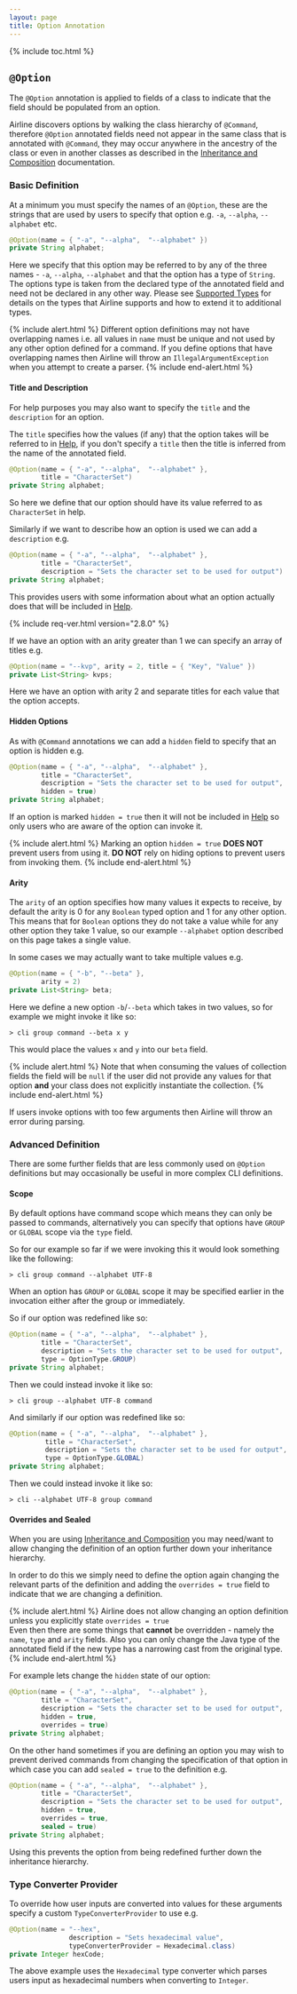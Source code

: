 ```yaml
---
layout: page
title: Option Annotation
---
```


{% include toc.html %}

## `@Option`

The `@Option` annotation is applied to fields of a class to indicate that the field should be populated from an option.

Airline discovers options by walking the class hierarchy of `@Command`, therefore `@Option` annotated fields need not appear in the same class that is annotated with `@Command`, they may occur anywhere in the ancestry of the class or even in another classes as described in the [Inheritance and Composition](../practise/oop.html) documentation.

### Basic Definition

At a minimum you must specify the names of an `@Option`, these are the strings that are used by users to specify that option e.g. `-a`, `--alpha`, `--alphabet` etc.

```java
@Option(name = { "-a", "--alpha",  "--alphabet" })
private String alphabet;
```
	
Here we specify that this option may be referred to by any of the three names - `-a`, `--alpha`, `--alphabet` and that the option has a type of `String`.  The options type is taken from the declared type of the annotated field and need not be declared in any other way.  Please see [Supported Types](../practise/types.html) for details on the types that Airline supports and how to extend it to additional types.

{% include alert.html %}
Different option definitions may not have overlapping names i.e. all values in `name` must be unique and not used by any other option defined for a command.
If you define options that have overlapping names then Airline will throw an `IllegalArgumentException` when you attempt to create a parser.
{% include end-alert.html %}#### Title and Description

For help purposes you may also want to specify the `title` and the `description` for an option.

The `title` specifies how the values (if any) that the option takes will be referred to in [Help](../help/), if you don't specify a `title` then the title is inferred from the name of the annotated field.

```java
@Option(name = { "-a", "--alpha",  "--alphabet" }, 
        title = "CharacterSet")
private String alphabet;
```

So here we define that our option should have its value referred to as `CharacterSet` in help.

Similarly if we want to describe how an option is used we can add a `description` e.g.

```java
@Option(name = { "-a", "--alpha",  "--alphabet" }, 
        title = "CharacterSet", 
        description = "Sets the character set to be used for output")
private String alphabet;
```

This provides users with some information about what an option actually does that will be included in [Help](../help/).

{% include req-ver.html version="2.8.0" %}

If we have an option with an arity greater than 1 we can specify an array of titles e.g.

```java
@Option(name = "--kvp", arity = 2, title = { "Key", "Value" })
private List<String> kvps;
```
Here we have an option with arity 2 and separate titles for each value that the option accepts.

#### Hidden Options

As with `@Command` annotations we can add a `hidden` field to specify that an option is hidden e.g.

```java
@Option(name = { "-a", "--alpha",  "--alphabet" }, 
        title = "CharacterSet", 
        description = "Sets the character set to be used for output", 
        hidden = true)
private String alphabet;
```

If an option is marked `hidden = true` then it will not be included in [Help](../help/) so only users who are aware of the option can invoke it.

{% include alert.html %}
Marking an option `hidden = true` **DOES NOT** prevent users from using it.  **DO NOT** rely on hiding options to prevent users from invoking them.
{% include end-alert.html %}

#### Arity

The `arity` of an option specifies how many values it expects to receive, by default the arity is 0 for any `Boolean` typed option and 1 for any other option.  This means that for `Boolean` options they do not take a value while for any other option they take 1 value, so our example `--alphabet` option described on this page takes a single value.

In some cases we may actually want to take multiple values e.g.

```java
@Option(name = { "-b", "--beta" }, 
        arity = 2)
private List<String> beta;
```
	
Here we define a new option `-b`/`--beta` which takes in two values, so for example we might invoke it like so:

    > cli group command --beta x y

This would place the values `x` and `y` into our `beta` field.

{% include alert.html %}
Note that when consuming the values of collection fields the field will be `null` if the user did not provide any values for that option **and** your class does not explicitly instantiate the collection.
{% include end-alert.html %}

If users invoke options with too few arguments then Airline will throw an error during parsing.

### Advanced Definition

There are some further fields that are less commonly used on `@Option` definitions but may occasionally be useful in more complex CLI definitions.

#### Scope

By default options have command scope which means they can only be passed to commands, alternatively you can specify that options have `GROUP` or `GLOBAL` scope via the `type` field.
	
So for our example so far if we were invoking this it would look something like the following:

    > cli group command --alphabet UTF-8

When an option has `GROUP` or `GLOBAL` scope it may be specified earlier in the invocation either after the group or immediately.

So if our option was redefined like so:

```java
@Option(name = { "-a", "--alpha",  "--alphabet" }, 
        title = "CharacterSet", 
        description = "Sets the character set to be used for output",
        type = OptionType.GROUP)
private String alphabet;
```

Then we could instead invoke it like so:

    > cli group --alphabet UTF-8 command
    
And similarly if our option was redefined like so:

```java
@Option(name = { "-a", "--alpha",  "--alphabet" }, 
         title = "CharacterSet", 
         description = "Sets the character set to be used for output", 
         type = OptionType.GLOBAL)
private String alphabet;
```

Then we could instead invoke it like so:

    > cli --alphabet UTF-8 group command
    
#### Overrides and Sealed

When you are using [Inheritance and Composition](../practise/oop.html) you may need/want to allow changing the definition of an option further down your inheritance hierarchy.

In order to do this we simply need to define the option again changing the relevant parts of the definition and adding the `overrides = true` field to indicate that we are changing a definition.

{% include alert.html %}
Airline does not allow changing an option definition unless you explicitly state `overrides = true`  
Even then there are some things that **cannot** be overridden - namely the `name`, `type` and `arity` fields.  Also you can only change the Java type of the annotated field if the new type has a narrowing cast from the original type.
{% include end-alert.html %}

For example lets change the `hidden` state of our option:

```java
@Option(name = { "-a", "--alpha",  "--alphabet" }, 
        title = "CharacterSet", 
        description = "Sets the character set to be used for output", 
        hidden = true, 
        overrides = true)
private String alphabet;
```

On the other hand sometimes if you are defining an option you may wish to prevent derived commands from changing the specification of that option in which case you can add `sealed = true` to the definition e.g.

```java
@Option(name = { "-a", "--alpha",  "--alphabet" }, 
        title = "CharacterSet", 
        description = "Sets the character set to be used for output", 
        hidden = true, 
        overrides = true,
        sealed = true)
private String alphabet;
```

Using this prevents the option from being redefined further down the inheritance hierarchy.

### Type Converter Provider

To override how user inputs are converted into values for these arguments specify a custom `TypeConverterProvider` to use e.g.

```java
@Option(name = "--hex",
               description = "Sets hexadecimal value", 
               typeConverterProvider = Hexadecimal.class)
private Integer hexCode;
```

The above example uses the `Hexadecimal` type converter which parses users input as hexadecimal numbers when converting to `Integer`.